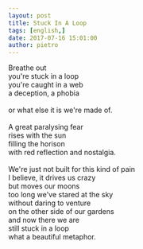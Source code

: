 ```yaml
---
layout: post
title: Stuck In A Loop
tags: [english,]
date: 2017-07-16 15:01:00
author: pietro
---
```

Breathe out<br/>you're stuck in a loop<br/>you're caught in a web<br/>a deception, a phobia<br/><br/>or what else it is we're made of.<br/><br/>A great paralysing fear<br/>rises with the sun<br/>filling the horison<br/>with red reflection and nostalgia.<br/><br/>We're just not built for this kind of pain<br/>I believe, it drives us crazy<br/>but moves our moons<br/>too long we've stared at the sky<br/>without daring to venture<br/>on the other side of our gardens<br/>and now there we are<br/>still stuck in a loop<br/>what a beautiful metaphor.
